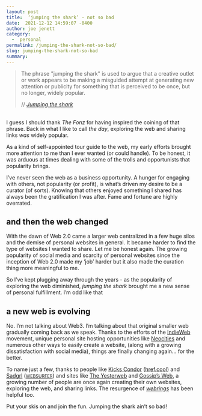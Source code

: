 ```yaml
---
layout: post
title:  ‘jumping the shark’ - not so bad
date:  2021-12-12 14:59:07 -0400
author: joe jenett
category:
  -  personal
permalink: /jumping-the-shark-not-so-bad/
slug: jumping-the-shark-not-so-bad
summary:
---
```

<blockquote class="quoteback" data-title="Jumping the shark" data-author="//Wikpedia" data-avatar="https://en.wikipedia.org/static/apple-touch/wikipedia.png" cite="https://en.wikipedia.org/wiki/Jumping_the_shark">
<p>The phrase "jumping the shark" is used to argue that a creative outlet or work appears to be making a misguided attempt at generating new attention or publicity for something that is perceived to be once, but no longer, widely popular.</p><footer>// <cite><a href="https://en.wikipedia.org/wiki/Jumping_the_shark">Jumping the shark</a></cite></footer></blockquote>
<p><br />I guess I should thank <em>The Fonz</em> for having inspired the coining of that phrase.  Back in what I like to call <em>the day</em>, exploring the web and sharing links <em>was</em> widely popular.</p><p>As a kind of self-appointed tour guide to the web, my early efforts brought more attention to me than I ever wanted (or could handle). To be honest, it was arduous at times dealing with some of the trolls and opportunists that popularity brings.</p><p> I’ve never seen the web as a business opportunity. A hunger for engaging with others, not popularity (or profit), is what’s driven my desire to be a curator (of sorts). Knowing that others enjoyed something I shared has always been the gratification I was after. Fame and fortune are highly overrated.</p>
<h2>and then the web changed</h2>
<p>With the dawn of Web 2.0 came a larger web centralized in a few huge silos and the demise of personal websites in general. It became harder to find the type of websites I wanted to share. Let me be honest again. The growing popularity of social media and scarcity of personal websites since the inception of Web 2.0 made my ‘job’ harder but it also made the curation thing more meaningful to me.</p><p>So I’ve kept plugging away through the years - as the popularity of exploring the web diminished, <em>jumping the shark</em> brought me a new sense of personal fulfillment. I’m odd like that</p>
<h2>a new web is evolving</h2>
<p>No. I’m not talking about Web3. I’m talking about that original smaller web gradually coming back as we speak. Thanks to the efforts of the <a title="IndieWeb" href="https://indieweb.org/">IndieWeb</a> movement, unique personal site hosting opportunities like <a title="Neocities: Create your own free website!" href="https://neocities.org/">Neocities</a> and numerous other ways to easily create a website, (along with a growing dissatisfaction with social media), things are finally changing again... for the better.</p><p>To name just a few, thanks to people like <a title="leeching and linking in the hypertext kingdom" href="https://www.kickscondor.com/">Kicks Condor</a> (<a title="href.cool" href="https://href.cool/">href.cool</a>) and <a title="Working Toward a Better Internet" href="https://sadgrl.online/">Sadgrl</a> (<a title="WEBSURFER" href="https://miau.sadgrl.online/websurfer/"><small>WEBSURFER</small></a>) and sites like <a title="The Yesterweb - Reclaiming the Internet" href="https://yesterweb.org/">The Yesterweb</a> and <a title="Gossip’s Web" href="https://gossipsweb.net/">Gossip’s Web</a>, a growing number of people are once again creating their own websites, exploring the web, and sharing links. The resurgence of <a href="https://ramblinggit.com/2018/07/02/thoughts-on-webrings.html" title="Thanks Brad!"><em>webrings</em></a> has been helpful too.</p><p>Put your skis on and join the fun. Jumping the shark ain’t so bad!</p>
<a href="https://brid.gy/publish/twitter"></a>
<data class="p-bridgy-omit-link" value="false"></data>